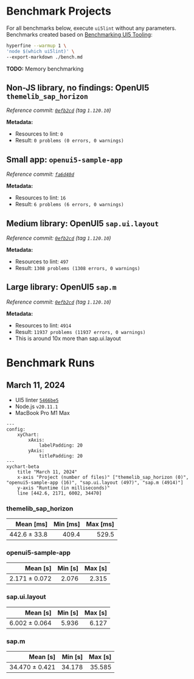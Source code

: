 # Benchmark Projects

For all benchmarks below, execute `ui5lint` without any parameters. Benchmarks created based on [Benchmarking UI5 Tooling](https://sap.github.io/ui5-tooling/stable/pages/Benchmarking/):

```sh
hyperfine --warmup 1 \
'node $(which ui5lint)' \
--export-markdown ./bench.md
```

**TODO:** Memory benchmarking

## Non-JS library, no findings: OpenUI5 `themelib_sap_horizon`

_Reference commit: [`0efb2cd`](https://github.com/SAP/openui5/tree/0efb2cd89a893b499f40c43c7534240524c5de42/src/themelib_sap_horizon) (tag `1.120.10`)_

**Metadata:**

* Resources to lint: `0`
* Result: `0 problems (0 errors, 0 warnings)`

## Small app: `openui5-sample-app`

_Reference commit: [`fa6d40d`](https://github.com/SAP/openui5-sample-app/tree/fa6d40d2a3ef7c7bb7c416117a0efc675ec90c65)_

**Metadata:**

* Resources to lint: `16`
* Result: `6 problems (6 errors, 0 warnings)`

## Medium library: OpenUI5 `sap.ui.layout`

_Reference commit: [`0efb2cd`](https://github.com/SAP/openui5/tree/0efb2cd89a893b499f40c43c7534240524c5de42/src/sap.ui.layout) (tag `1.120.10`)_

**Metadata:**

* Resources to lint: `497`
* Result: `1308 problems (1308 errors, 0 warnings)`

## Large library: OpenUI5 `sap.m`

_Reference commit: [`0efb2cd`](https://github.com/SAP/openui5/tree/0efb2cd89a893b499f40c43c7534240524c5de42/src/sap.m) (tag `1.120.10`)_

**Metadata:**

* Resources to lint: `4914`
* Result: `11937 problems (11937 errors, 0 warnings)`
* This is around 10x more than sap.ui.layout

# Benchmark Runs

## March 11, 2024

* UI5 linter [`5466be5`](https://github.com/SAP/ui5-linter/commit/5466be5b983c4c6e6108c0d97d5221b8ad320a88)
* Node.js `v20.11.1`
* MacBook Pro M1 Max

```mermaid
---
config:
    xyChart:
        xAxis:
            labelPadding: 20
        yAxis:
            titlePadding: 20
---
xychart-beta
    title "March 11, 2024"
    x-axis "Project (number of files)" ["themelib_sap_horizon (0)", "openui5-sample-app (16)", "sap.ui.layout (497)", "sap.m (4914)"]
    y-axis "Runtime (in milliseconds)" 
    line [442.6, 2171, 6002, 34470]
```

### themelib_sap_horizon

| Mean [ms] | Min [ms] | Max [ms] |
|---:|---:|---:|
| 442.6 ± 33.8 | 409.4 | 529.5 |

### openui5-sample-app

Mean [s] | Min [s] | Max [s] |
|---:|---:|---:|
2.171 ± 0.072 | 2.076 | 2.315 |

### sap.ui.layout

| Mean [s] | Min [s] | Max [s] |
|---:|---:|---:|
6.002 ± 0.064 | 5.936 | 6.127 |

### sap.m

| Mean [s] | Min [s] | Max [s] |
|---:|---:|---:|
| 34.470 ± 0.421 | 34.178 | 35.585 |

